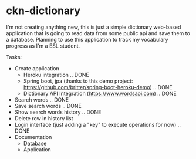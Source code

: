 # ckn-dictionary

I'm not creating anything new, this is just a simple dictionary web-based application that is going to read data from some public api and save them to a database.
Planning to use this application to track my vocabulary progress as I'm a ESL student.

Tasks:

- Create application
  - Heroku integration .. DONE
  - Spring boot, jpa (thanks to this demo project: https://github.com/britter/spring-boot-heroku-demo) .. DONE
  - Dictionary API Integration (https://www.wordsapi.com) .. DONE
- Search words .. DONE
- Save search words .. DONE
- Show search words history .. DONE
- Delete row in history list
- Login interface (just adding a "key" to execute operations for now) .. DONE
- Documentation
  - Database
  - Application
